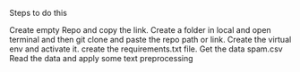 Steps to do this

Create empty Repo and copy the link.
Create a folder in local and open terminal and then git clone and paste the repo path or link.
Create the virtual env and activate it.
create the requirements.txt file.
Get the data spam.csv
Read the data and apply some text preprocessing